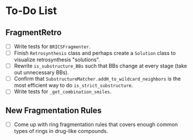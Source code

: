 # To-Do List

## FragmentRetro

- [ ] Write tests for `BRICSFragmenter`.
- [ ] Finish `Retrosynthesis` class and perhaps create a `Solution` class to visualize retrosynthesis "solutions".
- [ ] Rewrite `is_substructure_BBs` such that BBs change at every stage (take out unnecessary BBs).
- [ ] Confirm that `SubstructureMatcher.addH_to_wildcard_neighbors` is the most efficient way to do `is_strict_substructure`.
- [ ] Write tests for `_get_combination_smiles`.

## New Fragmentation Rules

- [ ] Come up with ring fragmentation rules that covers enough common types of rings in drug-like compounds.
